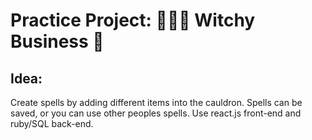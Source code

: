 # Practice Project: 🧙🏻‍♀️ Witchy Business 🔮

## Idea:

Create spells by adding different items into the cauldron. Spells can be saved, or you can
use other peoples spells. Use react.js front-end and ruby/SQL back-end.
